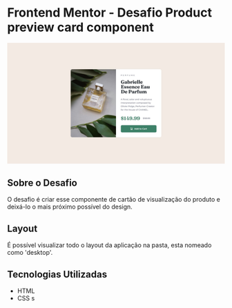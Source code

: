 # Frontend Mentor - Desafio Product preview card component

<img src="desktop.jpg">

## Sobre o Desafio

O desafio é criar esse componente de cartão de visualização do produto e deixá-lo o mais próximo possível do design.

## Layout

É possível visualizar todo o layout da aplicação na pasta, esta nomeado como 'desktop'.

## Tecnologias Utilizadas

- HTML
- CSS
s